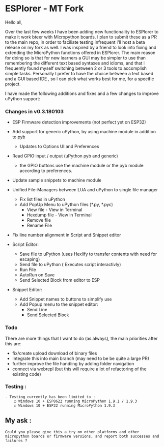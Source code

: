 ESPlorer - MT Fork
========

Hello all,

Over the last few weeks I have been adding new functionality to ESPlorer to make it work bteer with Micropython boards.
I plan to submit these as a PR to the main repo, in order to faciliate testing  infrequent I'll host a beta release on my fork as well. I was inspired by a friend to look into fixing and extending the MicroPython functions offered in ESPlorer. 
The main reason for doing so is that for new learners a GUI may be simpler to use than remembering the different text based syntaxes and idioms, and that I frequently found myself switching between 2 or 3 tools to accomplish simple tasks. Personally I prefer to have the choice between a text based and a GUI based IDE , so I can pick what works best for me, for a specific project.

I have made the following additions and fixes and a few changes to improve uPython support:
### Changes in v0.3.180103

* ESP Firmware detection improvements (not perfect yet on ESP32)
* Add support for generic uPython, by using machine module in addition to pyb
  * Updates to Options UI and Preferences
* Read GPIO input / output (uPython pyb and generic)
    * the GPIO buttons use the machine module or the pyb module according to preferences.
* Update sample snippets to machine module

* Unified File-Managers between LUA and uPython to single file manager
  * Fix list files in uPython
  * Add PopUp Menu to uPython files (*.py, *.pyc)
    * View file - View in Terminal
    * Hexdump file - View in Terminal
    * Remove file
    * Rename File
* Fix line number alignment in Script and Snippet editor 
* Script Editor:
    * Save file to uPython (uses Hexlify to transfer contents with need for escaping)
    * Send file to uPython ( Executes script interactivly)
    * Run File
    * AutoRun on Save
    * Send Selected Block from editor to ESP
* Snippet Editor:
    * Add Snippet names to buttons to simplify use
    * Add Popup menu to the snippet editor:
        * Send Line
        * Send Selected Block

### Todo
There are more things that I want to do (as always), the main priorities after this are:
* fix/create upload download of binary files
* Integrate this into main branch (may need to be be quite a large PR)
* further improve the file handling by adding folder navigation
* connect via webrepl (but this will require a lot of refactoring of the existing code)

### Testing :
    - Testing currently has been limited to :
        ○ Windows 10 + ESP8622 running MicroPython 1.9.1 / 1.9.3
        ○ Windows 10 + ESP32 running MicroPython 1.9.3

## My ask :
    Could you please give this a try on other platforms and other micropython boards or firmware versions, and report both successes and failures ?
